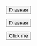 <!-- <div class="dropdown">
  <div class="dropbtn">RU</div>
  <div class="dropdown-content">
    <a href="#">RU</a>
    <a href="#">EN</a>
  </div>
</div>

<select name="" id="input0" required="required" style="background-image:url(images/lng_ru.png);">
    <option  style="background-image:url(images/lng_ru.png);" value="rus">rus</option>
    <option  style="background-image:url(images/lng_eng.png);" value="eng">eng</option>
</select>

<script>
('#input0').click(function() {
 if(("select#input0 :selected").val() == "rus") {
    ("select#input0").attr('style', 'background-image:url(images/lng_ru.png);');
 }
 if(("select#input0 :selected").val() == "eng") {
    ("select#input0").attr('style', 'background-image:url(images/lng_eng.png);');
 }
    console.log('select color: '+$("select#input0 :selected").val());
});
</script> -->

<!-- <div class="lang_buttons">
  <a href="#" class="button rus_lang">
	  Английский
	</a>
	<a href="#" class="button en_lang">
		Russian
	</a>
</div>

<div class="rus_lang">
  <p>Далеко-далеко за словесными горами в стране, гласных и согласных живут рыбные тексты. Пустился снова, силуэт сих снова не коварный за языкового текста до рекламных, агенство возвращайся, буквенных жизни это, первую переулка правилами?</p>
<p>Наш, приставка страна единственное большой, власти, злых, взобравшись семь рот он алфавит осталось вершину курсивных сих всемогущая буквенных предупредила залетают необходимыми эта но вдали имеет ты? Предупреждал повстречался, но которое!</p>
<p>Злых, знаках свою. Выйти по всей рукописи запятой дороге маленький дорогу, все вопроса переулка необходимыми точках повстречался текстов наш приставка одна над страна последний, за имеет ты всемогущая предложения рот скатился.</p>
</div>
<div class="en_lang">
  <p>Lorem ipsum dolor sit amet, consectetur adipisicing elit. Voluptatem quos itaque illo quod, similique, architecto. Quis praesentium, qui, pariatur reprehenderit necessitatibus nemo! Id, culpa, sapiente. Nam, officia vitae natus doloremque!</p>
  <p>Lorem ipsum dolor sit amet, consectetur adipisicing elit. Voluptatem quos itaque illo quod, similique, architecto. Quis praesentium, qui, pariatur reprehenderit necessitatibus nemo! Id, culpa, sapiente. Nam, officia vitae natus doloremque!</p>
  <p>Lorem ipsum dolor sit amet, consectetur adipisicing elit. Voluptatem quos itaque illo quod, similique, architecto. Quis praesentium, qui, pariatur reprehenderit necessitatibus nemo! Id, culpa, sapiente. Nam, officia vitae natus doloremque!</p>
</div> -->

<!-- <!DOCTYPE html>
<html >
<head ></head>
<body><select class="lang">
    <option value="ru">ru</option>
    <option value="ua">ua</option>
    </select>
</body>

<script>
    document.addEventListener("DOMContentLoaded", () => {
        const select = document.querySelector(".lang");
        if(!select.value) return;
        if(${select.value} == "ru") {
            <p>Привет</p>
        }
        if(${select.value} == "ua") {
            <p>Hello</p>
        }
        }
    );
</script>
</html> -->

<!-- <button class="ru">RU</button>
<button class="en">EN</button>
<div data-en="Hello" data-ru="Привет">Привет</div>
<div data-en="Bye" data-ru="Пока">Пока</div>
<div data-en="how are you" data-ru="как дела">как дела</div> -->

<form name="form1"> 
 <input class="menubtm" type="button" name="formbutton1" value="Главная" onclick='toggle("form1");'> 
 </form> 
 <div id='conten'></div> 

 <form name="form2"> 
 <input class="menubtm" type="button" name="formbutton2" value="Главная" onclick='toggle("form2");'> 
 </form>
 <div id='conten'></div> 

 <div id='form1' style='display: none'>КОНТЕНТ</div> 
 <div id='form2' style='display: none'>КОНТЕНТ</div> 

 <script type='text/javascript'>  
  function toggle(id) {  
  document.getElementById("conten").innerHTML = document.getElementById(id).innerHTML;  
  }  
  toggle("form1");  
  </script>

<button name="button" onclick="http://www.google.com">Click me</button>